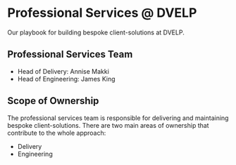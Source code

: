 # Professional Services @ DVELP

Our playbook for building bespoke client-solutions at DVELP.

## Professional Services Team

- Head of Delivery: Annise Makki
- Head of Engineering: James King

## Scope of Ownership

The professional services team is responsible for delivering and maintaining bespoke client-solutions. There are two main areas of ownership that contribute to the whole approach:

- Delivery
- Engineering
